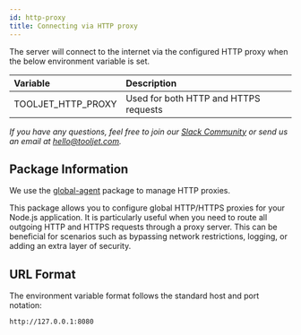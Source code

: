 ```yaml
---
id: http-proxy
title: Connecting via HTTP proxy
---
```


The server will connect to the internet via the configured HTTP proxy when the below environment variable is set.

| Variable               | Description                           |
| :--------------------- | :------------------------------------ |
| TOOLJET_HTTP_PROXY     | Used for both HTTP and HTTPS requests |

*If you have any questions, feel free to join our [Slack Community](/docs/slack) or send us an email at hello@tooljet.com.*


<div style={{paddingTop:'24px', paddingBottom:'24px'}}>

## Package Information

We use the [global-agent](https://www.npmjs.com/package/global-agent) package to manage HTTP proxies.

This package allows you to configure global HTTP/HTTPS proxies for your Node.js application. It is particularly useful when you need to route all outgoing HTTP and HTTPS requests through a proxy server. This can be beneficial for scenarios such as bypassing network restrictions, logging, or adding an extra layer of security.

</div>

<div style={{paddingTop:'24px', paddingBottom:'24px'}}>

## URL Format

The environment variable format follows the standard host and port notation:
```
http://127.0.0.1:8080
```

</div>
